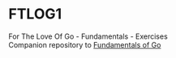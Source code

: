 # FTLOG1
For The Love Of Go - Fundamentals - Exercises</br>
Companion repository to [Fundamentals of Go](https://github.com/bitfield/ftl-fundamentals)</br>

